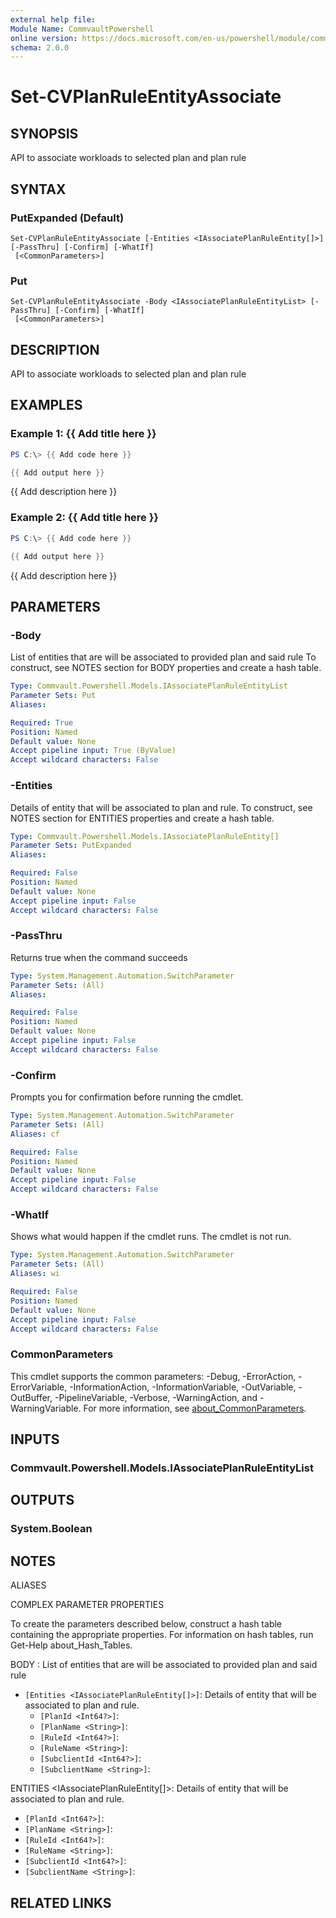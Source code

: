 ```yaml
---
external help file:
Module Name: CommvaultPowershell
online version: https://docs.microsoft.com/en-us/powershell/module/commvaultpowershell/set-cvplanruleentityassociate
schema: 2.0.0
---
```


# Set-CVPlanRuleEntityAssociate

## SYNOPSIS
API to associate workloads to selected plan and plan rule

## SYNTAX

### PutExpanded (Default)
```
Set-CVPlanRuleEntityAssociate [-Entities <IAssociatePlanRuleEntity[]>] [-PassThru] [-Confirm] [-WhatIf]
 [<CommonParameters>]
```

### Put
```
Set-CVPlanRuleEntityAssociate -Body <IAssociatePlanRuleEntityList> [-PassThru] [-Confirm] [-WhatIf]
 [<CommonParameters>]
```

## DESCRIPTION
API to associate workloads to selected plan and plan rule

## EXAMPLES

### Example 1: {{ Add title here }}
```powershell
PS C:\> {{ Add code here }}

{{ Add output here }}
```

{{ Add description here }}

### Example 2: {{ Add title here }}
```powershell
PS C:\> {{ Add code here }}

{{ Add output here }}
```

{{ Add description here }}

## PARAMETERS

### -Body
List of entities that are will be associated to provided plan and said rule
To construct, see NOTES section for BODY properties and create a hash table.

```yaml
Type: Commvault.Powershell.Models.IAssociatePlanRuleEntityList
Parameter Sets: Put
Aliases:

Required: True
Position: Named
Default value: None
Accept pipeline input: True (ByValue)
Accept wildcard characters: False
```

### -Entities
Details of entity that will be associated to plan and rule.
To construct, see NOTES section for ENTITIES properties and create a hash table.

```yaml
Type: Commvault.Powershell.Models.IAssociatePlanRuleEntity[]
Parameter Sets: PutExpanded
Aliases:

Required: False
Position: Named
Default value: None
Accept pipeline input: False
Accept wildcard characters: False
```

### -PassThru
Returns true when the command succeeds

```yaml
Type: System.Management.Automation.SwitchParameter
Parameter Sets: (All)
Aliases:

Required: False
Position: Named
Default value: None
Accept pipeline input: False
Accept wildcard characters: False
```

### -Confirm
Prompts you for confirmation before running the cmdlet.

```yaml
Type: System.Management.Automation.SwitchParameter
Parameter Sets: (All)
Aliases: cf

Required: False
Position: Named
Default value: None
Accept pipeline input: False
Accept wildcard characters: False
```

### -WhatIf
Shows what would happen if the cmdlet runs.
The cmdlet is not run.

```yaml
Type: System.Management.Automation.SwitchParameter
Parameter Sets: (All)
Aliases: wi

Required: False
Position: Named
Default value: None
Accept pipeline input: False
Accept wildcard characters: False
```

### CommonParameters
This cmdlet supports the common parameters: -Debug, -ErrorAction, -ErrorVariable, -InformationAction, -InformationVariable, -OutVariable, -OutBuffer, -PipelineVariable, -Verbose, -WarningAction, and -WarningVariable. For more information, see [about_CommonParameters](http://go.microsoft.com/fwlink/?LinkID=113216).

## INPUTS

### Commvault.Powershell.Models.IAssociatePlanRuleEntityList

## OUTPUTS

### System.Boolean

## NOTES

ALIASES

COMPLEX PARAMETER PROPERTIES

To create the parameters described below, construct a hash table containing the appropriate properties. For information on hash tables, run Get-Help about_Hash_Tables.


BODY <IAssociatePlanRuleEntityList>: List of entities that are will be associated to provided plan and said rule
  - `[Entities <IAssociatePlanRuleEntity[]>]`: Details of entity that will be associated to plan and rule.
    - `[PlanId <Int64?>]`: 
    - `[PlanName <String>]`: 
    - `[RuleId <Int64?>]`: 
    - `[RuleName <String>]`: 
    - `[SubclientId <Int64?>]`: 
    - `[SubclientName <String>]`: 

ENTITIES <IAssociatePlanRuleEntity[]>: Details of entity that will be associated to plan and rule.
  - `[PlanId <Int64?>]`: 
  - `[PlanName <String>]`: 
  - `[RuleId <Int64?>]`: 
  - `[RuleName <String>]`: 
  - `[SubclientId <Int64?>]`: 
  - `[SubclientName <String>]`: 

## RELATED LINKS


